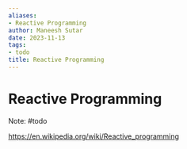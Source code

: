 ```yaml
---
aliases:
- Reactive Programming
author: Maneesh Sutar
date: 2023-11-13
tags:
- todo
title: Reactive Programming
---
```


# Reactive Programming

Note: #todo

<https://en.wikipedia.org/wiki/Reactive_programming>
